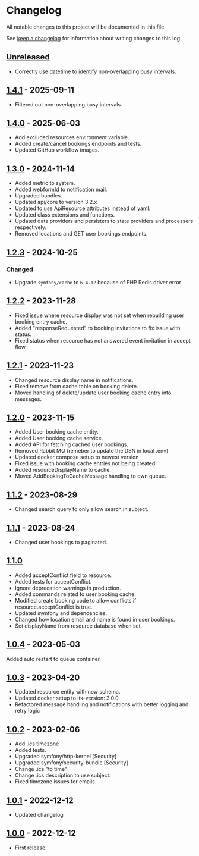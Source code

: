 <!-- markdownlint-configure-file { "blanks-around-headers": { "lines_below": 0 } } -->
<!-- markdownlint-configure-file { "blanks-around-lists": false } -->

# Changelog

All notable changes to this project will be documented in this file.

See [keep a changelog](https://keepachangelog.com/en/1.0.0/) for information about writing changes to this log.

## [Unreleased]

- Correctly use datetime to identify non-overlapping busy intervals.

## [1.4.1] - 2025-09-11

- Filtered out non-overlapping busy intervals.

## [1.4.0] - 2025-06-03

- Add excluded resources environment variable.
- Added create/cancel bookings endpoints and tests.
- Updated GitHub workflow images.

## [1.3.0] - 2024-11-14

- Added metric to system.
- Added webformId to notification mail.
- Upgraded bundles.
- Updated api/core to version 3.2.x
- Updated to use ApiResource attributes instead of yaml.
- Updated class extensions and functions.
- Updated data providers and persisters to state providers and processers respectively.
- Removed locations and GET user bookings endpoints.

## [1.2.3] - 2024-10-25

### Changed

- Upgrade `symfony/cache` to `6.4.12` because of PHP Redis driver error

## [1.2.2] - 2023-11-28

- Fixed issue where resource display was not set when rebuilding user booking entry cache.
- Added "responseRequested" to booking invitations to fix issue with status.
- Fixed status when resource has not answered event invitation in accept flow.

## [1.2.1] - 2023-11-23

- Changed resource display name in notifications.
- Fixed remove from cache table on booking delete.
- Moved handling of delete/update user booking cache entry into messages.

## [1.2.0] - 2023-11-15

- Added User booking cache entity.
- Added User booking cache service.
- Added API for fetching cached user bookings.
- Removed Rabbit MQ (remeber to update the DSN in local .env)
- Updated docker compose setup to newest version
- Fixed issue with booking cache entries not being created.
- Added resourceDisplayName to cache.
- Moved AddBookingToCacheMessage handling to own queue.

## [1.1.2] - 2023-08-29

- Changed search query to only allow search in subject.

## [1.1.1] - 2023-08-24

- Changed user bookings to paginated.

## [1.1.0]

- Added acceptConflict field to resource.
- Added tests for acceptConflict.
- Ignore deprecation warnings in production.
- Added commands related to user booking cache.
- Modified create booking code to allow conflicts if resource.acceptConflict is true.
- Updated symfony and dependencies.
- Changed how location email and name is found in user bookings.
- Set displayName from resource database when set.

## [1.0.4] - 2023-05-03

Added auto restart to queue container.

## [1.0.3] - 2023-04-20

- Updated resource entity with new schema.
- Updated docker setup to itk-version: 3.0.0
- Refactored message handling and notifications with better logging and retry logic

## [1.0.2] - 2023-02-06

- Add .ics timezone
- Added tests.
- Upgraded symfony/http-kernel [Security]
- Upgraded symfony/security-bundle [Security]
- Change .ics "to time"
- Change .ics description to use subject.
- Fixed timezone issues for emails.

## [1.0.1] - 2022-12-12

- Updated changelog

## [1.0.0] - 2022-12-12

- First release.

[Unreleased]: https://github.com/itk-dev/book_aarhus/compare/1.4.1...HEAD
[1.4.1]: https://github.com/itk-dev/book_aarhus/compare/1.4.0...1.4.1
[1.4.0]: https://github.com/itk-dev/book_aarhus/compare/1.3.0...1.4.0
[1.3.0]: https://github.com/itk-dev/book_aarhus/compare/1.2.3...1.3.0
[1.2.3]: https://github.com/itk-dev/book_aarhus/compare/1.2.2...1.2.3
[1.2.2]: https://github.com/itk-dev/book_aarhus/compare/1.2.1...1.2.2
[1.2.1]: https://github.com/itk-dev/book_aarhus/compare/1.2.0...1.2.1
[1.2.0]: https://github.com/itk-dev/book_aarhus/compare/1.1.2...1.2.0
[1.1.2]: https://github.com/itk-dev/book_aarhus/compare/1.1.1...1.1.2
[1.1.1]: https://github.com/itk-dev/book_aarhus/compare/1.1.0...1.1.1
[1.1.0]: https://github.com/itk-dev/book_aarhus/compare/1.0.4...1.1.0
[1.0.4]: https://github.com/itk-dev/book_aarhus/compare/1.0.3...1.0.4
[1.0.3]: https://github.com/itk-dev/book_aarhus/compare/1.0.2...1.0.3
[1.0.2]: https://github.com/itk-dev/book_aarhus/compare/1.0.1...1.0.2
[1.0.1]: https://github.com/itk-dev/book_aarhus/compare/1.0.0...1.0.1
[1.0.0]: https://github.com/itk-dev/book_aarhus/releases/tag/1.0.0
